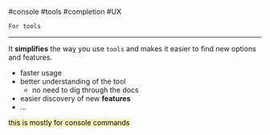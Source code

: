 #console
#tools
#completion
#UX

`For tools`

---

It **simplifies** the way you use `tools` and makes it easier to find new options and features.

- faster usage
- better understanding of the tool
	- no need to dig through the docs
- easier discovery of new **features**
- ...

<mark style="background: #FFF3A3A6;">this is mostly for console commands</mark>